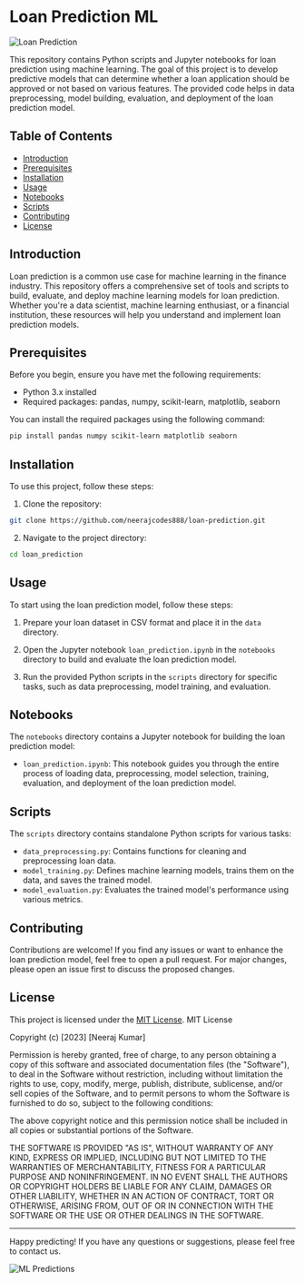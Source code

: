 # Loan Prediction ML

![Loan Prediction](images/loan_prediction.png)

This repository contains Python scripts and Jupyter notebooks for loan prediction using machine learning. The goal of this project is to develop predictive models that can determine whether a loan application should be approved or not based on various features. The provided code helps in data preprocessing, model building, evaluation, and deployment of the loan prediction model.

## Table of Contents

- [Introduction](#introduction)
- [Prerequisites](#prerequisites)
- [Installation](#installation)
- [Usage](#usage)
- [Notebooks](#notebooks)
- [Scripts](#scripts)
- [Contributing](#contributing)
- [License](#license)

## Introduction

Loan prediction is a common use case for machine learning in the finance industry. This repository offers a comprehensive set of tools and scripts to build, evaluate, and deploy machine learning models for loan prediction. Whether you're a data scientist, machine learning enthusiast, or a financial institution, these resources will help you understand and implement loan prediction models.

## Prerequisites

Before you begin, ensure you have met the following requirements:

- Python 3.x installed
- Required packages: pandas, numpy, scikit-learn, matplotlib, seaborn

You can install the required packages using the following command:

```bash
pip install pandas numpy scikit-learn matplotlib seaborn
```

## Installation

To use this project, follow these steps:

1. Clone the repository:

```bash
git clone https://github.com/neerajcodes888/loan-prediction.git
```

2. Navigate to the project directory:

```bash
cd loan_prediction
```

## Usage

To start using the loan prediction model, follow these steps:

1. Prepare your loan dataset in CSV format and place it in the `data` directory.

2. Open the Jupyter notebook `loan_prediction.ipynb` in the `notebooks` directory to build and evaluate the loan prediction model.

3. Run the provided Python scripts in the `scripts` directory for specific tasks, such as data preprocessing, model training, and evaluation.

## Notebooks

The `notebooks` directory contains a Jupyter notebook for building the loan prediction model:

- `loan_prediction.ipynb`: This notebook guides you through the entire process of loading data, preprocessing, model selection, training, evaluation, and deployment of the loan prediction model.

## Scripts

The `scripts` directory contains standalone Python scripts for various tasks:

- `data_preprocessing.py`: Contains functions for cleaning and preprocessing loan data.
- `model_training.py`: Defines machine learning models, trains them on the data, and saves the trained model.
- `model_evaluation.py`: Evaluates the trained model's performance using various metrics.

## Contributing

Contributions are welcome! If you find any issues or want to enhance the loan prediction model, feel free to open a pull request. For major changes, please open an issue first to discuss the proposed changes.

## License

This project is licensed under the [MIT License](LICENSE).
MIT License

Copyright (c) [2023] [Neeraj Kumar]

Permission is hereby granted, free of charge, to any person obtaining a copy
of this software and associated documentation files (the "Software"), to deal
in the Software without restriction, including without limitation the rights
to use, copy, modify, merge, publish, distribute, sublicense, and/or sell
copies of the Software, and to permit persons to whom the Software is
furnished to do so, subject to the following conditions:

The above copyright notice and this permission notice shall be included in all
copies or substantial portions of the Software.

THE SOFTWARE IS PROVIDED "AS IS", WITHOUT WARRANTY OF ANY KIND, EXPRESS OR
IMPLIED, INCLUDING BUT NOT LIMITED TO THE WARRANTIES OF MERCHANTABILITY,
FITNESS FOR A PARTICULAR PURPOSE AND NONINFRINGEMENT. IN NO EVENT SHALL THE
AUTHORS OR COPYRIGHT HOLDERS BE LIABLE FOR ANY CLAIM, DAMAGES OR OTHER
LIABILITY, WHETHER IN AN ACTION OF CONTRACT, TORT OR OTHERWISE, ARISING FROM,
OUT OF OR IN CONNECTION WITH THE SOFTWARE OR THE USE OR OTHER DEALINGS IN THE
SOFTWARE.

---

Happy predicting! If you have any questions or suggestions, please feel free to contact us.

![ML Predictions](images/ml_predictions.png)

